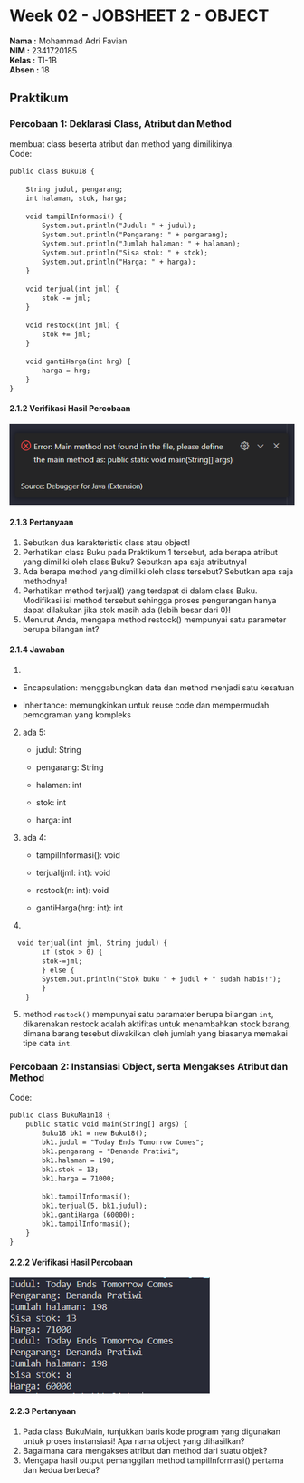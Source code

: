 # Week 02 - JOBSHEET 2 - OBJECT 

**Nama :** Mohammad Adri Favian<br>
**NIM :** 2341720185<br>
**Kelas :** TI-1B<br>
**Absen :** 18

## Praktikum

### Percobaan 1: Deklarasi Class, Atribut dan Method
membuat class beserta atribut dan method yang dimilikinya.
</br>
Code:

```
public class Buku18 {
    
    String judul, pengarang;
    int halaman, stok, harga;
    
    void tampilInformasi() {
        System.out.println("Judul: " + judul);
        System.out.println("Pengarang: " + pengarang); 
        System.out.println("Jumlah halaman: " + halaman); 
        System.out.println("Sisa stok: " + stok); 
        System.out.println("Harga: " + harga); 
    }

    void terjual(int jml) {
        stok -= jml;
    }

    void restock(int jml) {
        stok += jml;
    }

    void gantiHarga(int hrg) {
        harga = hrg;
    }
}
```
#### 2.1.2 Verifikasi Hasil Percobaan

![image](./img/img1.png)

#### 2.1.3 Pertanyaan

1. Sebutkan dua karakteristik class atau object!
2. Perhatikan class Buku pada Praktikum 1 tersebut, ada berapa atribut yang dimiliki oleh class
Buku? Sebutkan apa saja atributnya!
3. Ada berapa method yang dimiliki oleh class tersebut? Sebutkan apa saja methodnya!
4. Perhatikan method terjual() yang terdapat di dalam class Buku. Modifikasi isi method tersebut
sehingga proses pengurangan hanya dapat dilakukan jika stok masih ada (lebih besar dari 0)!
5. Menurut Anda, mengapa method restock() mempunyai satu parameter berupa bilangan int?

#### 2.1.4 Jawaban

1.

- Encapsulation: menggabungkan data dan method menjadi satu kesatuan

- Inheritance: memungkinkan untuk reuse code dan mempermudah pemograman yang kompleks

2.  ada 5:

    - judul: String

    - pengarang: String

    - halaman: int

    - stok: int

    - harga: int

3. ada 4:

    - tampilInformasi(): void

    - terjual(jml: int): void

    - restock(n: int): void

    - gantiHarga(hrg: int): int

4.
```
  void terjual(int jml, String judul) {
        if (stok > 0) {
        stok-=jml;
        } else {
        System.out.println("Stok buku " + judul + " sudah habis!");
        }
    }
```

5. method `restock()` mempunyai satu paramater berupa bilangan `int`, dikarenakan restock adalah aktifitas untuk menambahkan stock barang, dimana barang tesebut diwakilkan oleh jumlah yang biasanya memakai tipe data `int`.


### Percobaan 2: Instansiasi Object, serta Mengakses Atribut dan Method

Code:
```
public class BukuMain18 {
    public static void main(String[] args) {
        Buku18 bk1 = new Buku18();
        bk1.judul = "Today Ends Tomorrow Comes";
        bk1.pengarang = "Denanda Pratiwi";
        bk1.halaman = 198;
        bk1.stok = 13;
        bk1.harga = 71000;

        bk1.tampilInformasi();
        bk1.terjual(5, bk1.judul);
        bk1.gantiHarga (60000);
        bk1.tampilInformasi();
    }
}
```

#### 2.2.2 Verifikasi Hasil Percobaan

![image](./img/img2.png)

#### 2.2.3 Pertanyaan

1. Pada class BukuMain, tunjukkan baris kode program yang digunakan untuk proses instansiasi!
Apa nama object yang dihasilkan?
2. Bagaimana cara mengakses atribut dan method dari suatu objek?
3. Mengapa hasil output pemanggilan method tampilInformasi() pertama dan kedua berbeda?
